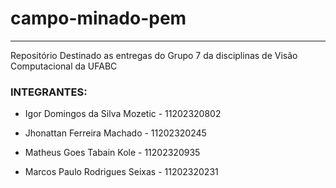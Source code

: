 # campo-minado-pem

---

Repositório Destinado as entregas do Grupo 7 da disciplinas de Visão Computacional da UFABC

### INTEGRANTES:

- Igor Domingos da Silva Mozetic - 11202320802

- Jhonattan Ferreira Machado - 11202320245

- Matheus Goes Tabain Kole - 11202320935

- Marcos Paulo Rodrigues Seixas - 11202320231
